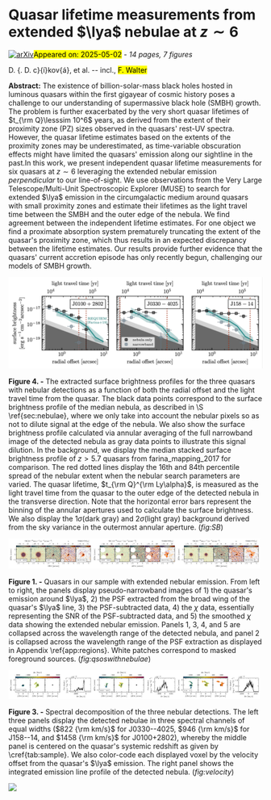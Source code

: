 <div class="macros" style="visibility:hidden;">
$\newcommand{\ensuremath}{}$
$\newcommand{\xspace}{}$
$\newcommand{\object}[1]{\texttt{#1}}$
$\newcommand{\farcs}{{.}''}$
$\newcommand{\farcm}{{.}'}$
$\newcommand{\arcsec}{''}$
$\newcommand{\arcmin}{'}$
$\newcommand{\ion}[2]{#1#2}$
$\newcommand{\textsc}[1]{\textrm{#1}}$
$\newcommand{\hl}[1]{\textrm{#1}}$
$\newcommand{\footnote}[1]{}$
$\newcommand{\vdag}{(v)^\dagger}$
$\newcommand$
$\newcommand$
$\newcommand{\msol}{M_\odot}$
$\newcommand{\vxhi}{\bar{x}_{\rm HI}}$
$\newcommand{\logtq}{\log{t_{\rm Q}}}$
$\newcommand{\zbar}{\langle z \rangle }$
$\newcommand{\chimp}{{\rm c Mpc}/h}$
$\newcommand{\lya}{Ly\alpha}$
$\newcommand{\lyb}{Ly\beta}$
$\newcommand{\lyc}{Ly\gamma}$
$\newcommand{\ciisf}{[C II]}$
$\newcommand{\cii}{[C{\small II}]}$
$\newcommand{\civ}{C{\small IV}}$
$\newcommand{\mgii}{Mg{\small II}}$
$\newcommand{\oiii}{[O{\small III}]}$
$\newcommand{\ha}{H\alpha}$
$\newcommand{\ddu}[1]{\texttt{\color{red}[DD: #1]}}$
$\newcommand{\change}[1]{\textbf{#1}}$</div>



<div id="title">

# Quasar lifetime measurements from extended $\lya$ nebulae at $z\sim 6$

</div>
<div id="comments">

[![arXiv](https://img.shields.io/badge/arXiv-2505.00080-b31b1b.svg)](https://arxiv.org/abs/2505.00080)<mark>Appeared on: 2025-05-02</mark> -  _14 pages, 7 figures_

</div>
<div id="authors">

D. {. D. c}{í}kov{á}, et al. -- incl., <mark>F. Walter</mark>

</div>
<div id="abstract">

**Abstract:** The existence of billion-solar-mass black holes hosted in luminous quasars within the first gigayear of cosmic history poses a challenge to our understanding of supermassive black hole (SMBH) growth. The problem is further exacerbated by the very short quasar lifetimes of $t_{\rm Q}\lesssim 10^6$ years, as derived from the extent of their proximity zone (PZ) sizes observed in the quasars' rest-UV spectra. However, the quasar lifetime estimates based on the extents of the proximity zones may be underestimated, as time-variable obscuration effects might have limited the quasars' emission along our sightline in the past.In this work, we present independent quasar lifetime measurements for six quasars at $z \sim 6$ leveraging the extended nebular emission _perpendicular_ to our line-of-sight. We use observations from the Very Large Telescope/Multi-Unit Spectroscopic Explorer (MUSE) to search for extended $\lya$ emission in the circumgalactic medium around quasars with small proximity zones and estimate their lifetimes as the light travel time between the SMBH and the outer edge of the nebula. We find agreement between the independent lifetime estimates. For one object we find a proximate absorption system prematurely truncating the extent of the quasar's proximity zone, which thus results in an expected discrepancy between the lifetime estimates. Our results provide further evidence that the quasars' current accretion episode has only recently begun, challenging our models of SMBH growth.

</div>

<div id="div_fig1">

<img src="tmp_2505.00080/./SB_panel_v2.png" alt="Fig4" width="100%"/>

**Figure 4. -** The extracted surface brightness profiles for the three quasars with nebular detections as a function of both the radial offset and the light travel time from the quasar. The black data points correspond to the surface brightness profile of the median nebula, as described in \S \ref{sec:nebulae}, where we only take into account the nebular pixels so as not to dilute signal at the edge of the nebula. We also show the surface brightness profile calculated via annular averaging of the full narrowband image of the detected nebula as gray data points to illustrate this signal dilution. In the background, we display the median stacked surface brightness profile of $z>5.7$ quasars from farina_mapping_2017 for comparison. The red dotted lines display the $16$th and $84$th percentile spread of the nebular extent when the nebular search parameters are varied. The quasar lifetime, $t_{\rm Q}^{\rm Ly\alpha}$, is measured as the light travel time from the quasar to the outer edge of the detected nebula in the transverse direction. Note that the horizontal error bars represent the binning of the annular apertures used to calculate the surface brightness. We also display the $1\sigma$(dark gray) and $2\sigma$(light gray) background derived from the sky variance in the outermost annular aperture. (*fig:SB*)

</div>
<div id="div_fig2">

<img src="tmp_2505.00080/./J0100+2802_MUSE_1215.67_panel.png" alt="Fig1.1" width="33%"/><img src="tmp_2505.00080/./J0330-4025_MUSE_1215.67_panel.png" alt="Fig1.2" width="33%"/><img src="tmp_2505.00080/./J158-14_MUSE_1215.67_panel.png" alt="Fig1.3" width="33%"/>

**Figure 1. -** Quasars in our sample with extended nebular emission. From left to right, the panels display pseudo-narrowband images of 1) the quasar's emission around $\lya$, 2) the PSF extracted from the broad wing of the quasar's $\lya$ line, 3) the PSF-subtracted data, 4) the $\chi$ data, essentially representing the SNR of the PSF-subtracted data, and 5) the smoothed $\chi$ data showing the extended nebular emission. Panels 1, 3, 4, and 5 are collapsed across the wavelength range of the detected nebula, and panel 2 is collapsed across the wavelength range of the PSF extraction as displayed in Appendix \ref{app:regions}. White patches correspond to masked foreground sources. (*fig:qsoswithnebulae*)

</div>
<div id="div_fig3">

<img src="tmp_2505.00080/./J0100+2802_channel_line_mean.png" alt="Fig3.1" width="33%"/><img src="tmp_2505.00080/./J0330-4025_channel_line_mean.png" alt="Fig3.2" width="33%"/><img src="tmp_2505.00080/./J158-14_channel_line_mean.png" alt="Fig3.3" width="33%"/>

**Figure 3. -** Spectral decomposition of the three nebular detections. The left three panels display the detected nebulae in three spectral channels of equal widths ($822 {\rm km/s}$ for J0330--4025, $946 {\rm km/s}$ for J158--14, and $1458 {\rm km/s}$ for J0100+2802), whereby the middle panel is centered on the quasar's systemic redshift as given by \cref{tab:sample}. We also color-code each displayed voxel by the velocity offset from the quasar's $\lya$ emission. The right panel shows the integrated emission line profile of the detected nebula. (*fig:velocity*)

</div><div id="qrcode"><img src=https://api.qrserver.com/v1/create-qr-code/?size=100x100&data="https://arxiv.org/abs/2505.00080"></div>